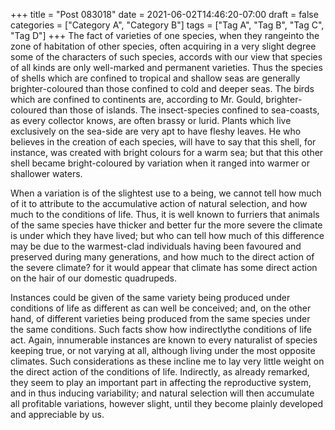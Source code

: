 +++
title = "Post 083018"
date = 2021-06-02T14:46:20-07:00
draft = false
categories = ["Category A", "Category B"]
tags = ["Tag A", "Tag B", "Tag C", "Tag D"]
+++
The fact of varieties of one species, when they rangeinto the zone of habitation of other species, often acquiring in a very slight degree some of the characters of such species, accords with our view that species of all kinds are only well-marked and permanent varieties. Thus the species of shells which are confined to tropical and shallow seas are generally brighter-coloured than those confined to cold and deeper seas. The birds which are confined to continents are, according to Mr. Gould, brighter-coloured than those of islands. The insect-species confined to sea-coasts, as every collector knows, are often brassy or lurid. Plants which live exclusively on the sea-side are very apt to have fleshy leaves. He who believes in the creation of each species, will have to say that this shell, for instance, was created with bright colours for a warm sea; but that this other shell became bright-coloured by variation when it ranged into warmer or shallower waters.

When a variation is of the slightest use to a being, we cannot tell how much of it to attribute to the accumulative action of natural selection, and how much to the conditions of life. Thus, it is well known to furriers that animals of the same species have thicker and better fur the more severe the climate is under which they have lived; but who can tell how much of this difference may be due to the warmest-clad individuals having been favoured and preserved during many generations, and how much to the direct action of the severe climate? for it would appear that climate has some direct action on the hair of our domestic quadrupeds.

Instances could be given of the same variety being produced under conditions of life as different as can well be conceived; and, on the other hand, of different varieties being produced from the same species under the same conditions. Such facts show how indirectlythe conditions of life act. Again, innumerable instances are known to every naturalist of species keeping true, or not varying at all, although living under the most opposite climates. Such considerations as these incline me to lay very little weight on the direct action of the conditions of life. Indirectly, as already remarked, they seem to play an important part in affecting the reproductive system, and in thus inducing variability; and natural selection will then accumulate all profitable variations, however slight, until they become plainly developed and appreciable by us.
